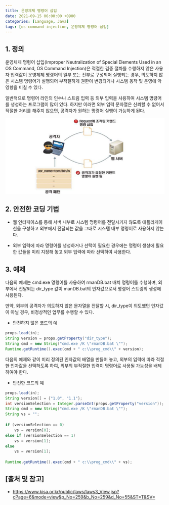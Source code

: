 ```yaml
---
title: 운영체제 명령어 삽입
date: 2021-09-15 06:00:00 +0900
categories: [Language, Java]
tags: [os-command-injection, 운영체제-명령어-삽입]
---
```


## 1. 정의
운영체제 명령어 삽입(Improper Neutralization of Special Elements Used in an OS Command, OS Command Injection)은 적절한 검증 절차를 수행하지 않은 사용자 입력값이 운영체제 명령어의 일부 또는 전부로 구성되어 실행되는 경우, 의도하지 않은 시스템 명령어가 실행되어 부적절하게 권한이 변경되거나 시스템 동작 및 운영에 악영향을 미칠 수 있다.

일반적으로 명령어 라인의 인수나 스트림 입력 등 외부 입력을 사용하여 시스템 명령어를 생성하는 프로그램이 많이 있다. 하지만 이러면 외부 입력 문자열은 신뢰할 수 없어서 적절한 처리를 해주지 않으면, 공격자가 원하는 명령어 실행이 가능하게 된다.

![os-command-injection](/assets/img/2021-09-15-os-command-injection/os-command-injection.png)

## 2. 안전한 코딩 기법

* 웹 인터페이스를 통해 서버 내부로 시스템 명령어를 전달시키지 않도록 애플리케이션을 구성하고 외부에서 전달되는 값을 그대로 시스템 내부 명령어로 사용하지 않는다.

* 외부 입력에 따라 명령어를 생성하거나 선택이 필요한 경우에는 명령어 생성에 필요한 값들을 미리 지정해 놓고 외부 입력에 따라 선택하여 사용한다.

## 3. 예제
다음의 예제는 cmd.exe 명령어를 사용하여 rmanDB.bat 배치 명령어를 수행하며, 외부에서 전달되는 dir_type 값이 manDB.bat의 인자값으로서 명령어 스트링의 생성에 사용된다.

만약, 외부의 공격자가 의도하지 않은 문자열을 전달할 시, dir_type이 의도했던 인자값이 아닐 경우, 비정상적인 업무를 수행할 수 있다.

* 안전하지 않은 코드의 예

```java
props.load(in);
String version = props.getProperty("dir_type");
String cmd = new String("cmd.exe /K \"rmanDB.bat \"");
Runtime.getRuntime().exec(cmd + " c:\\prog_cmd\\" + version);
```

다음의 예제와 같이 미리 정의된 인자값의 배열을 만들어 놓고, 외부의 입력에 따라 적절한 인자값을 선택하도록 하여, 외부의 부적절한 입력이 명령어로 사용될 가능성을 배제하여야 한다.

* 안전한 코드의 예

```java
props.load(in);
String version[] = {"1.0", "1.1"};
int versionSelection = Integer.parseInt(props.getProperty("version"));
String cmd = new String("cmd.exe /K \"rmanDB.bat \"");
String vs = "";

if (versionSelection == 0)
    vs = version[0];
else if (versionSelection == 1)
    vs = version[1];
else
    vs = version[1];

Runtime.getRuntime().exec(cmd + " c:\\prog_cmd\\" + vs);
```

## [출처 및 참고]
* <https://www.kisa.or.kr/public/laws/laws3_View.jsp?cPage=6&mode=view&p_No=259&b_No=259&d_No=55&ST=T&SV=>
